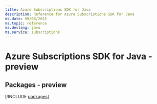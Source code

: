 ```yaml
---
title: Azure Subscriptions SDK for Java
description: Reference for Azure Subscriptions SDK for Java
ms.date: 09/08/2025
ms.topic: reference
ms.devlang: java
ms.service: subscriptions
---
```

# Azure Subscriptions SDK for Java - preview
## Packages - preview
[!INCLUDE [packages](subscriptions-index.md)]